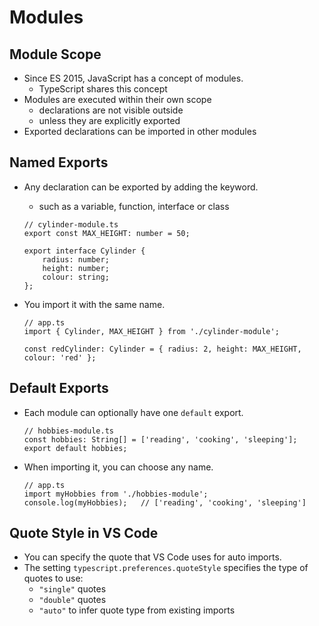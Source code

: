 # Modules

## Module Scope

- Since ES 2015, JavaScript has a concept of modules. 
  - TypeScript shares this concept
- Modules are executed within their own scope
  - declarations are not visible outside 
  - unless they are explicitly exported
- Exported declarations can be imported in other modules

## Named Exports

- Any declaration can be exported by adding the keyword.

  -  such as a variable, function, interface or class

  ```typescript[|1|2|4-8]
  // cylinder-module.ts
  export const MAX_HEIGHT: number = 50;
  
  export interface Cylinder {
      radius: number;
      height: number;
      colour: string;
  };
  ```

- You import it with the same name.

  ```typescript[|1|2|4]
  // app.ts
  import { Cylinder, MAX_HEIGHT } from './cylinder-module';
  
  const redCylinder: Cylinder = { radius: 2, height: MAX_HEIGHT, colour: 'red' };
  ```

  

## Default Exports

- Each module can optionally have one `default` export. 

  ```typescript[|1|2|3]
  // hobbies-module.ts
  const hobbies: String[] = ['reading', 'cooking', 'sleeping'];
  export default hobbies;
  ```

- When importing it, you can choose any name.

  ```typescript[|1|2|3]
  // app.ts
  import myHobbies from './hobbies-module';
  console.log(myHobbies);	// ['reading', 'cooking', 'sleeping']
  ```

## Quote Style in VS Code

- You can specify the quote that VS Code uses for auto imports.
- The setting `typescript.preferences.quoteStyle`  specifies the type of quotes to use:
  - `"single"` quotes
  - `"double"` quotes
  - `"auto"` to infer quote type from existing imports